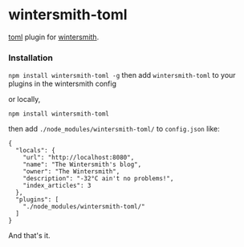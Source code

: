 # wintersmith-toml

[toml](https://github.com/BinaryMuse/toml-node) plugin for [wintersmith](https://github.com/jnordberg/wintersmith).

### Installation

`npm install wintersmith-toml -g`
then add `wintersmith-toml` to your plugins in the wintersmith config

or locally,

    npm install wintersmith-toml

then add `./node_modules/wintersmith-toml/` to `config.json` like:

    {
      "locals": {
        "url": "http://localhost:8080",
        "name": "The Wintersmith's blog",
        "owner": "The Wintersmith",
        "description": "-32°C ain't no problems!",
        "index_articles": 3
      },
      "plugins": [
        "./node_modules/wintersmith-toml/"
      ]
    }


And that's it.
